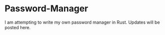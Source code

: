 # Password-Manager

I am attempting to write my own password manager in Rust. Updates will be posted here.
